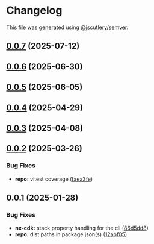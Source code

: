 # Changelog

This file was generated using [@jscutlery/semver](https://github.com/jscutlery/semver).

## [0.0.7](https://github.com/plastic-ant/packages/compare/nx-cdk-local@0.0.6...nx-cdk-local@0.0.7) (2025-07-12)

## [0.0.6](https://github.com/plastic-ant/packages/compare/nx-cdk-local@0.0.5...nx-cdk-local@0.0.6) (2025-06-30)

## [0.0.5](https://github.com/plastic-ant/packages/compare/nx-cdk-local@0.0.4...nx-cdk-local@0.0.5) (2025-06-05)

## [0.0.4](https://github.com/plastic-ant/packages/compare/nx-cdk-local@0.0.3...nx-cdk-local@0.0.4) (2025-04-29)

## [0.0.3](https://github.com/plastic-ant/packages/compare/nx-cdk-local@0.0.2...nx-cdk-local@0.0.3) (2025-04-08)

## [0.0.2](https://github.com/plastic-ant/packages/compare/nx-cdk-local@0.0.1...nx-cdk-local@0.0.2) (2025-03-26)


### Bug Fixes

* **repo:** vitest coverage ([faea3fe](https://github.com/plastic-ant/packages/commit/faea3fe115e29c60c990dcf1fef991d55e9cb20e))

## 0.0.1 (2025-01-28)


### Bug Fixes

* **nx-cdk:** stack property handling for the cli ([86d5dd8](https://github.com/plastic-ant/packages/commit/86d5dd8d674fdd39a4bbe23feeab685f38b8aef1))
* **repo:** dist paths in package.json(s) ([12abf05](https://github.com/plastic-ant/packages/commit/12abf05216cda9b4de78324f0c895947b52f245c))
